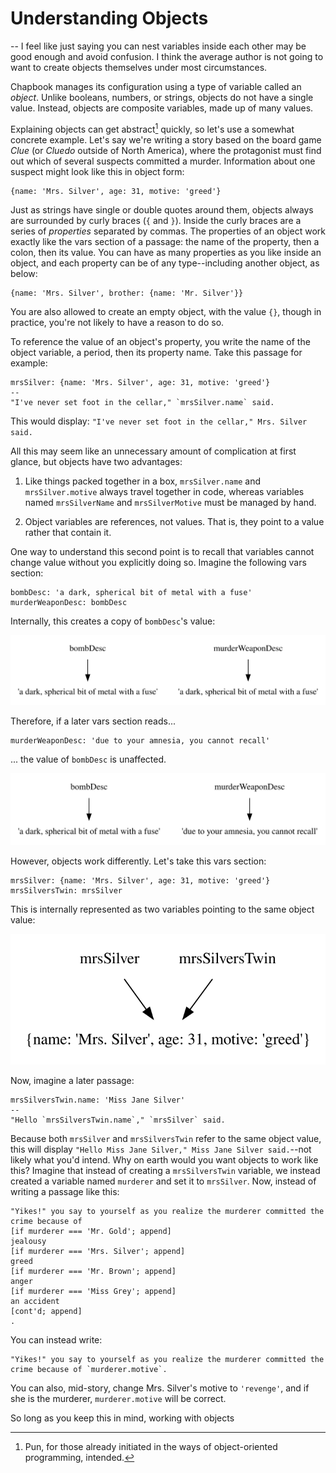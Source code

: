 # Understanding Objects

-- I feel like just saying you can nest variables inside each other may be good enough and avoid confusion. I think the average author is not going to want to create objects themselves under most circumstances.

Chapbook manages its configuration using a type of variable called an _object_. Unlike booleans, numbers, or strings, objects do not have a single value. Instead, objects are composite variables, made up of many values.

Explaining objects can get abstract[^1] quickly, so let's use a somewhat concrete example. Let's say we're writing a story based on the board game _Clue_ (or _Cluedo_ outside of North America), where the protagonist must find out which of several suspects committed a murder. Information about one suspect might look like this in object form:

```
{name: 'Mrs. Silver', age: 31, motive: 'greed'}
```

Just as strings have single or double quotes around them, objects always are surrounded by curly braces (`{` and `}`). Inside the curly braces are a series of _properties_ separated by commas. The properties of an object work exactly like the vars section of a passage: the name of the property, then a colon, then its value. You can have as many properties as you like inside an object, and each property can be of any type--including another object, as below:

```
{name: 'Mrs. Silver', brother: {name: 'Mr. Silver'}}
```

You are also allowed to create an empty object, with the value `{}`, though in practice, you're not likely to have a reason to do so.

To reference the value of an object's property, you write the name of the object variable, a period, then its property name. Take this passage for example:

```
mrsSilver: {name: 'Mrs. Silver', age: 31, motive: 'greed'}
--
"I've never set foot in the cellar," `mrsSilver.name` said.
```

This would display: `"I've never set foot in the cellar," Mrs. Silver said.`

All this may seem like an unnecessary amount of complication at first glance, but objects have two advantages:

1. Like things packed together in a box, `mrsSilver.name` and `mrsSilver.motive` always travel together in code, whereas variables named `mrsSilverName` and `mrsSilverMotive` must be managed by hand.

2. Object variables are references, not values. That is, they point to a value rather that contain it.

One way to understand this second point is to recall that variables cannot change value without you explicitly doing so. Imagine the following vars section:

```
bombDesc: 'a dark, spherical bit of metal with a fuse'
murderWeaponDesc: bombDesc
```

Internally, this creates a copy of `bombDesc`'s value:

![Diagram showing bombDesc and murderWeaponDesc pointing at two different instances of the same value](simple-vars.dot.svg)

Therefore, if a later vars section reads...

```
murderWeaponDesc: 'due to your amnesia, you cannot recall'
```

... the value of `bombDesc` is unaffected.

![Diagram showing bombDesc and murderWeaponDesc pointing at two different values](simple-vars-2.dot.svg)

However, objects work differently. Let's take this vars section:

```
mrsSilver: {name: 'Mrs. Silver', age: 31, motive: 'greed'}
mrsSilversTwin: mrsSilver
```

This is internally represented as two variables pointing to the same object value:

![Diagram showing mrsSilver and mrsSilversTwin pointing to the same instance of an object](objects.dot.svg)

Now, imagine a later passage:

```
mrsSilversTwin.name: 'Miss Jane Silver'
--
"Hello `mrsSilversTwin.name`," `mrsSilver` said.
```

Because both `mrsSilver` and `mrsSilversTwin` refer to the same object value, this will display `"Hello Miss Jane Silver," Miss Jane Silver said.`--not likely what you'd intend. Why on earth would you want objects to work like this? Imagine that instead of creating a `mrsSilversTwin` variable, we instead created a variable named `murderer` and set it to `mrsSilver`. Now, instead of writing a passage like this:

```
"Yikes!" you say to yourself as you realize the murderer committed the crime because of
[if murderer === 'Mr. Gold'; append]
jealousy
[if murderer === 'Mrs. Silver'; append]
greed
[if murderer === 'Mr. Brown'; append]
anger
[if murderer === 'Miss Grey'; append]
an accident
[cont'd; append]
.
```

You can instead write:

```
"Yikes!" you say to yourself as you realize the murderer committed the crime because of `murderer.motive`.
```

You can also, mid-story, change Mrs. Silver's motive to `'revenge'`, and if she is the murderer, `murderer.motive` will be correct.

So long as you keep this in mind, working with objects 

[^1]: Pun, for those already initiated in the ways of object-oriented programming, intended.